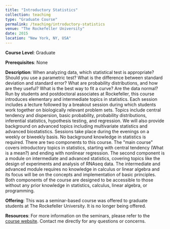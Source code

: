 ```yaml
---
title: "Introductory Statistics"
collection: teaching
type: "Graduate Course"
permalink: /teaching/introductory-statistics
venue: "The Rockefeller University"
date: 2015
location: "New York, NY, USA"
---
```



**Course Level**: Graduate

**Prerequisites**: None

**Description**: When analyzing data, which statistical test is appropriate? Should you use a parametric test? What is the difference between standard deviation and standard error? What are probability distributions, and how are they useful? What is the best way to fit a curve? Are the data normal? Run by students and postdoctoral associates at Rockefeller, this course introduces elementary and intermediate topics in statistics. Each session includes a lecture followed by a breakout session during which students work together on biologically relevant problem sets. Topics include central tendency and dispersion, basic probability, probability distributions, inferential statistics, hypothesis testing, and regression. We will also provide background on advanced topics including multivariate statistics and advanced biostatistics. Sessions take place during the evenings on a weekly or biweekly basis. No background knowledge in statistics is required. There are two components to this course. The "main course" covers introductory topics in statistics, starting with central tendency (What is a mean?) and ending with nonlinear regression. The second component is a module on intermediate and advanced statistics, covering topics like the design of experiments and analysis of RNAseq data. The intermediate and advanced module requires no knowledge in calculus or linear algebra and its focus will be on the concepts and implementation of basic principles. Both components of the course are designed to be accessible to those without any prior knowledge in statistics, calculus, linear algebra, or programming.

**Offering**: This was a seminar-based course was offered to graduate students at The Rockefeller University. It is no longer being offered.

**Resources**: For more information on the seminars, please refer to the [course website](https://sites.google.com/site/introductorystatisticsru/). Contact me directly for any questions or concerns.